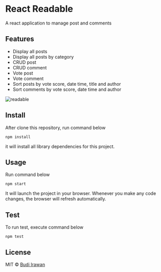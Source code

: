 # React Readable

A react application to manage post and comments

## Features
- Display all posts
- Display all posts by category
- CRUD post
- CRUD comment
- Vote post
- Vote comment
- Sort posts by vote score, date time, title and author
- Sort comments by vote score, date time and author

![readable](https://raw.githubusercontent.com/deerawan/react-readable/master/images/react-readable-featured.gif)


## Install
After clone this repository, run command below
```
npm install
```
it will install all library dependencies for this project.

## Usage
Run command below
```
npm start
```
It will launch the project in your browser. Whenever you make any code changes, the browser will refresh automatically.

## Test
To run test, execute command below
```
npm test
```

## License
MIT © [Budi Irawan](https://budiirawan.com)